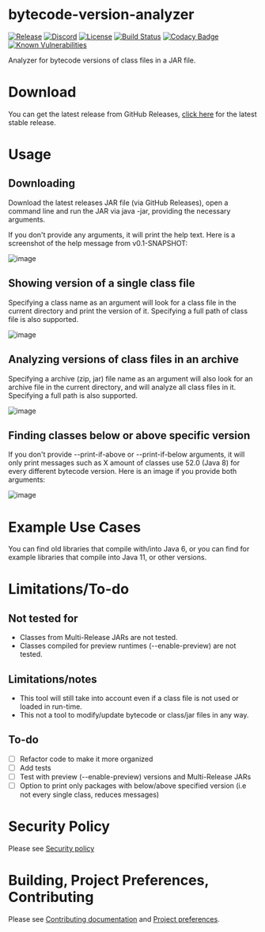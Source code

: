 # bytecode-version-analyzer
[![Release](https://img.shields.io/github/release/LifeMC/bytecode-version-analyzer.svg)](https://github.com/LifeMC/bytecode-version-analyzer/releases)
[![Discord](https://img.shields.io/discord/231814350619410433.svg?label=discord)](https://discord.gg/tmupwqn)
[![License](https://img.shields.io/badge/license-gpl%203.0-brightgreen.svg)](https://opensource.org/licenses/GPL-3.0)
[![Build Status](https://github.com/LifeMC/bytecode-version-analyzer/workflows/Java%20CI/badge.svg)](https://github.com/LifeMC/bytecode-version-analyzer/actions)
[![Codacy Badge](https://api.codacy.com/project/badge/Grade/42c5db206def479d8b31f8430203034f)](https://app.codacy.com/app/LifeMC/bytecode-version-analyzer?utm_source=github.com&utm_medium=referral&utm_content=LifeMC/bytecode-version-analyzer&utm_campaign=Badge_Grade_Dashboard)
[![Known Vulnerabilities](https://snyk.io//test/github/LifeMC/bytecode-version-analyzer/badge.svg?targetFile=pom.xml)](https://snyk.io//test/github/LifeMC/bytecode-version-analyzer?targetFile=pom.xml)

Analyzer for bytecode versions of class files in a JAR file.

# Download

You can get the latest release from GitHub Releases, [click here](https://github.com/LifeMC/bytecode-version-analyzer/releases/latest/) for the latest stable release.

# Usage

## Downloading
Download the latest releases JAR file (via GitHub Releases), open a command line and run the JAR via java -jar, providing the necessary arguments.

If you don't provide any arguments, it will print the help text. Here is a screenshot of the help message from v0.1-SNAPSHOT:

![image](https://user-images.githubusercontent.com/24778409/107349625-7d71f580-6ad9-11eb-8856-1a87809e2d62.png)

## Showing version of a single class file
Specifying a class name as an argument will look for a class file in the current directory and print the version of it. Specifying a full path of class file is also supported.

![image](https://user-images.githubusercontent.com/24778409/107349723-9bd7f100-6ad9-11eb-811a-3f826094700b.png)

## Analyzing versions of class files in an archive
Specifying a archive (zip, jar) file name as an argument will also look for an archive file in the current directory, and will analyze all class files in it. Specifying a full path is also supported.

![image](https://user-images.githubusercontent.com/24778409/107349858-c6c24500-6ad9-11eb-9cdb-5b8df740c41f.png)

## Finding classes below or above specific version
If you don't provide --print-if-above or --print-if-below arguments, it will only print messages such as X amount of classes use 52.0 (Java 8) for every different bytecode version. Here is an image if you provide both arguments:

![image](https://user-images.githubusercontent.com/24778409/107349967-e78a9a80-6ad9-11eb-8577-602ec6ceba4c.png)

# Example Use Cases

You can find old libraries that compile with/into Java 6, or you can find for example libraries that compile into Java 11, or other versions.

# Limitations/To-do

## Not tested for

- Classes from Multi-Release JARs are not tested.
- Classes compiled for preview runtimes (--enable-preview) are not tested.

## Limitations/notes

- This tool will still take into account even if a class file is not used or loaded in run-time.
- This not a tool to modify/update bytecode or class/jar files in any way.

## To-do

- [ ] Refactor code to make it more organized
- [ ] Add tests
- [ ] Test with preview (--enable-preview) versions and Multi-Release JARs
- [ ] Option to print only packages with below/above specified version (i.e not every single class, reduces messages)

# Security Policy

Please see [Security policy](https://github.com/LifeMC/bytecode-version-analyzer/blob/main/.github/SECURITY.md)

# Building, Project Preferences, Contributing

Please see [Contributing documentation](https://github.com/LifeMC/bytecode-version-analyzer/blob/main/.github/CONTRIBUTING.md) and [Project preferences](https://github.com/LifeMC/bytecode-version-analyzer/blob/main/.github/PROJECT_PREFERENCES.md).
